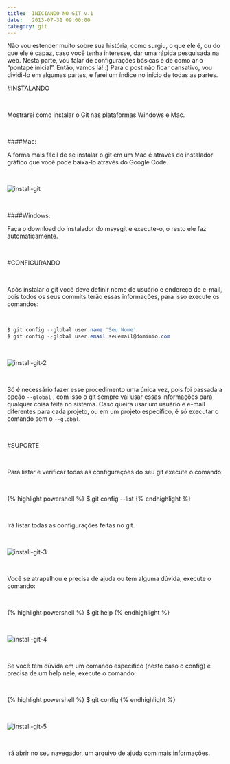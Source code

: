 ```yaml
---
title:  INICIANDO NO GIT v.1
date:   2013-07-31 09:00:00
category: git
---
```


Não vou estender muito sobre sua história, como surgiu, o que ele é, ou do que ele é capaz, caso você tenha interesse, dar uma rápida pesquisada na web. Nesta parte, vou falar de configurações básicas e de como ar o “pontapé inicial”. Então, vamos lá! :) Para o post não ficar cansativo, vou dividi-lo em algumas partes, e farei um índice no início de todas as partes.                                                                                                                                             

#INSTALANDO

<br>

Mostrarei como instalar o Git nas plataformas Windows e Mac.

<br>

####Mac:

A forma mais fácil de se instalar o git em um Mac é através do instalador gráfico que você pode baixa-lo através do Google Code.

<br>

![install-git](../images/install-git.png "Install Git")

<br>

####Windows:

Faça o download do instalador do msysgit e execute-o, o resto ele faz automaticamente.

<br>

#CONFIGURANDO

<br>

Após instalar o git você deve definir nome de usuário e endereço de e-mail, pois todos os seus commits terão essas informações, para isso execute os comandos:

<br>

```powershell
$ git config --global user.name 'Seu Nome'
$ git config --global user.email seuemail@dominio.com
```

<br>

![install-git-2](../images/install-git-2.png "Install Git 2")

<br>

Só é necessário fazer esse procedimento uma única vez, pois foi passada a opção `--global` , com isso o git sempre vai usar essas informações para qualquer coisa feita no sistema. Caso queira usar um usuário e e-mail diferentes para cada projeto, ou em um projeto específico, é só executar o comando sem o `--global`.

<br>

#SUPORTE

<br>

Para listar e verificar todas as configurações do seu git execute o comando:

<br>

{% highlight powershell %}
$ git config --list
{% endhighlight %}

<br>

Irá listar todas as configurações feitas no git.

<br>

![install-git-3](../images/install-git-3.png "Install Git 3")

<br>

Você se atrapalhou e precisa de ajuda ou tem alguma dúvida, execute o comando:

<br>

{% highlight powershell %}
$ git help
{% endhighlight %}

<br>

![install-git-4](../images/install-git-4.png "Install Git 4")

<br>

Se você tem dúvida em um comando específico (neste caso o config) e precisa de um help nele, execute o comando:

<br>

{% highlight powershell %}
$ git config
{% endhighlight %}

<br>

![install-git-5](../images/install-git-5.png "Install Git 5")

<br>

irá abrir no seu navegador, um arquivo de ajuda com mais informações.